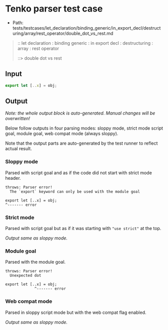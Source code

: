 # Tenko parser test case

- Path: tests/testcases/let_declaration/binding_generic/in_export_decl/destructuring/array/rest_operator/double_dot_vs_rest.md

> :: let declaration : binding generic : in export decl : destructuring : array : rest operator
>
> ::> double dot vs rest

## Input

`````js
export let [..x] = obj;
`````

## Output

_Note: the whole output block is auto-generated. Manual changes will be overwritten!_

Below follow outputs in four parsing modes: sloppy mode, strict mode script goal, module goal, web compat mode (always sloppy).

Note that the output parts are auto-generated by the test runner to reflect actual result.

### Sloppy mode

Parsed with script goal and as if the code did not start with strict mode header.

`````
throws: Parser error!
  The `export` keyword can only be used with the module goal

export let [..x] = obj;
^------- error
`````

### Strict mode

Parsed with script goal but as if it was starting with `"use strict"` at the top.

_Output same as sloppy mode._

### Module goal

Parsed with the module goal.

`````
throws: Parser error!
  Unexpected dot

export let [..x] = obj;
             ^------- error
`````


### Web compat mode

Parsed in sloppy script mode but with the web compat flag enabled.

_Output same as sloppy mode._
